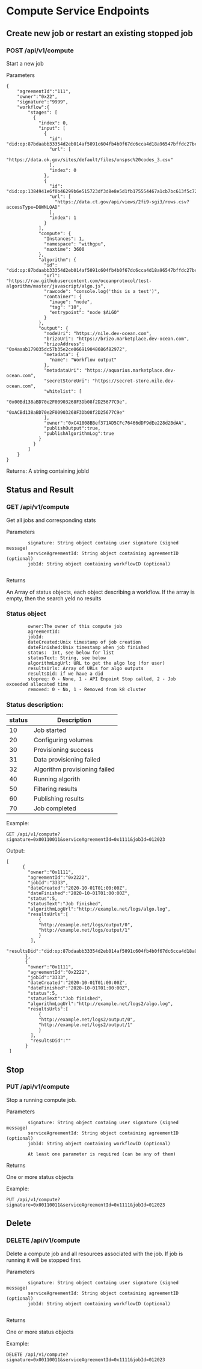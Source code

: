 # Compute Service Endpoints

## Create new job or restart an existing stopped job

### POST /api/v1/compute


Start a new job

Parameters
```
{
    "agreementId":"111",
    "owner":"0x22",
    "signature":"9999",
    "workflow":{
        "stages": [
          {
            "index": 0,
            "input": [
              {
                "id": "did:op:87bdaabb33354d2eb014af5091c604fb4b0f67dc6cca4d18a96547bffdc27bcf",
                "url": [
                  "https://data.ok.gov/sites/default/files/unspsc%20codes_3.csv"
                ],
                "index": 0
              },
              {
                "id": "did:op:1384941e6f0b46299b6e515723df3d8e8e5d1fb175554467a1cb7bc613f5c72e",
                "url": [
                  "https://data.ct.gov/api/views/2fi9-sgi3/rows.csv?accessType=DOWNLOAD"
                ],
                "index": 1
              }
            ],
            "compute": {
              "Instances": 1,
              "namespace": "withgpu",
              "maxtime": 3600
            },
            "algorithm": {
              "id": "did:op:87bdaabb33354d2eb014af5091c604fb4b0f67dc6cca4d18a96547bffdc27bcf",
              "url": "https://raw.githubusercontent.com/oceanprotocol/test-algorithm/master/javascript/algo.js",
              "rawcode": "console.log('this is a test')",
              "container": {
                "image": "node",
                "tag": "10",
                "entrypoint": "node $ALGO"
              }
            },
            "output": {
              "nodeUri": "https://nile.dev-ocean.com",
              "brizoUri": "https://brizo.marketplace.dev-ocean.com",
              "brizoAddress": "0x4aaab179035dc57b35e2ce066919048686f82972",
              "metadata": {
                "name": "Workflow output"
              },
              "metadataUri": "https://aquarius.marketplace.dev-ocean.com",
              "secretStoreUri": "https://secret-store.nile.dev-ocean.com",
              "whitelist": [
                            "0x00Bd138aBD70e2F00903268F3Db08f2D25677C9e",
                            "0xACBd138aBD70e2F00903268F3Db08f2D25677C9e"
              ],
              "owner":"0xC41808BBef371AD5CFc76466dDF9dEe228d2BdAA",
              "publishOutput":true,
              "publishAlgorithmLog":true
            }
          }
        ]
    }
}
```

Returns:
A string containing jobId




## Status and Result
  
  
### GET /api/v1/compute
   
   
Get all jobs and corresponding stats

Parameters
```
        signature: String object containg user signature (signed message)
        serviceAgreementId: String object containing agreementID (optional)
        jobId: String object containing workflowID (optional)
        
```

Returns

An Array of status objects, each object describing a workflow. If the array is empty, then the search yeld no results

### Status object
```
        owner:The owner of this compute job
        agreementId:
        jobId:
        dateCreated:Unix timestamp of job creation
        dateFinished:Unix timestamp when job finished
        status:  Int, see below for list
        statusText: String, see below
        algorithmLogUrl: URL to get the algo log (for user)
        resultsUrls: Array of URLs for algo outputs
        resultsDid: if we have a did
        stopreq: 0 - None, 1 - API Enpoint Stop called, 2 - Job exceeded allocated time
        removed: 0 - No, 1 - Removed from k8 cluster
```

### Status description:

| status   | Description        |
|----------|--------------------|
|  10       | Job started        |
|  20       | Configuring volumes|
|  30       | Provisioning success |
|  31       | Data provisioning failed |
|  32       | Algorithm provisioning failed |
|  40       | Running algorith   |
|  50       | Filtering results  |
|  60       | Publishing results |
|  70       | Job completed      |


Example:
```
GET /api/v1/compute?signature=0x00110011&serviceAgreementId=0x1111&jobId=012023
```

Output:
```
[
      {
        "owner":"0x1111",
        "agreementId":"0x2222",
        "jobId":"3333",
        "dateCreated":"2020-10-01T01:00:00Z",
        "dateFinished":"2020-10-01T01:00:00Z",
        "status":5,
        "statusText":"Job finished",
        "algorithmLogUrl":"http://example.net/logs/algo.log",
        "resultsUrls":[
            {
            "http://example.net/logs/output/0",
            "http://example.net/logs/output/1"
            }
         ],
         "resultsDid":"did:op:87bdaabb33354d2eb014af5091c604fb4b0f67dc6cca4d18a96547bffdc27bcf"
       },
       {
        "owner":"0x1111",
        "agreementId":"0x2222",
        "jobId":"3333",
        "dateCreated":"2020-10-01T01:00:00Z",
        "dateFinished":"2020-10-01T01:00:00Z",
        "status":5,
        "statusText":"Job finished",
        "algorithmLogUrl":"http://example.net/logs2/algo.log",
        "resultsUrls":[
            {
            "http://example.net/logs2/output/0",
            "http://example.net/logs2/output/1"
            }
         ],
         "resultsDid":""
       }
 ]
 ```
       
## Stop
  
  
### PUT /api/v1/compute
   
   
Stop a running compute job.

Parameters
```
        signature: String object containg user signature (signed message)
        serviceAgreementId: String object containing agreementID (optional)
        jobId: String object containing workflowID (optional)
        
        At least one parameter is required (can be any of them)
```

Returns

One or more status objects

Example:
```
PUT /api/v1/compute?signature=0x00110011&serviceAgreementId=0x1111&jobId=012023
```

## Delete

### DELETE /api/v1/compute

Delete a compute job and all resources associated with the job. If job is running it will be stopped first.

Parameters
```
        signature: String object containg user signature (signed message)
        serviceAgreementId: String object containing agreementID (optional)
        jobId: String object containing workflowID (optional)
        
```

Returns

One or more status objects

Example:
```
DELETE /api/v1/compute?signature=0x00110011&serviceAgreementId=0x1111&jobId=012023
```

